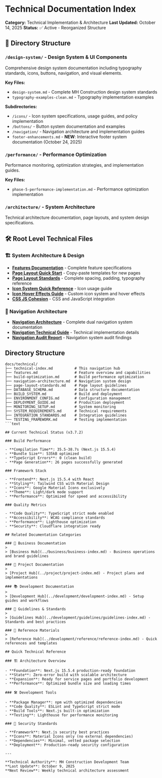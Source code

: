 # Technical Documentation Index

**Category:** Technical Implementation & Architecture
**Last Updated:** October 14, 2025
**Status:** ✅ Active - Reorganized Structure

## 📂 Directory Structure

### `/design-system/` - Design System & UI Components

Comprehensive design system documentation including typography standards, icons, buttons, navigation, and visual elements.

**Key Files:**

- `design-system.md` - Complete MH Construction design system standards
- `typography-examples-clean.md` - Typography implementation examples

**Subdirectories:**

- `/icons/` - Icon system specifications, usage guides, and policy implementation
- `/buttons/` - Button system documentation and examples
- `/navigation/` - Navigation architecture and implementation guides
- `footer-enhancements.md` - **NEW**: Interactive footer system documentation (October 24, 2025)

### `/performance/` - Performance Optimization

Performance monitoring, optimization strategies, and implementation guides.

**Key Files:**

- `phase-5-performance-implementation.md` - Performance optimization implementation

### `/architecture/` - System Architecture

Technical architecture documentation, page layouts, and system design specifications.

## 🛠️ Root Level Technical Files

### 🏗️ System Architecture & Design

- [**Features Documentation**](./features.md) - Complete feature specifications
- [**Page Layout Quick Start**](./page-layout-quick-start.md) - Copy-paste templates for new pages
- [**Page Layout Standards**](./page-layout-standards.md) - Complete spacing, padding, typography reference
- [**Icon System Quick Reference**](./icon-system-quick-reference.md) - Icon usage guide
- [**Icon Hover Effects Guide**](./icon-hover-effects-guide.md) - Custom icon system and hover effects
- [**CSS JS Cohesion**](./css-js-cohesion.md) - CSS and JavaScript integration

### 🧭 Navigation Architecture

- [**Navigation Architecture**](./navigation-architecture.md) - Complete dual navigation system documentation
- [**Navigation Technical Guide**](./navigation-technical-guide.md) - Technical implementation details
- [**Navigation Audit Report**](./navigation-audit-report.md) - Navigation system audit findings

## Directory Structure

````text
docs/technical/
├── technical-index.md          # This navigation hub
├── features.md                 # Feature overview and capabilities
├── build-optimization.md       # Build performance optimization
├── navigation-architecture.md  # Navigation system design
├── page-layout-standards.md    # Page layout guidelines
├── DATABASE_SCHEMA.md          # Data structure documentation
├── BUILD_SYSTEM.md             # Build and deployment
├── ENVIRONMENT_CONFIG.md       # Configuration management
├── DEPLOYMENT_GUIDE.md         # Production deployment
├── MONITORING_SETUP.md         # System monitoring
├── SYSTEM_REQUIREMENTS.md      # Technical requirements
├── INTEGRATION_STANDARDS.md    # Integration guidelines
└── TESTING_FRAMEWORK.md        # Testing implementation
```text

## Current Technical Status (v3.7.2)

### Build Performance

- **Compilation Time**: 35.5-38.7s (Next.js 15.5.4)
- **Bundle Size**: 535kB optimized
- **TypeScript Errors**: 0 (clean build)
- **Page Generation**: 26 pages successfully generated

### Framework Stack

- **Frontend**: Next.js 15.5.4 with React
- **Styling**: Tailwind CSS with Material Design
- **Icons**: Google Material Icons exclusively
- **Theme**: Light/dark mode support
- **Performance**: Optimized for speed and accessibility

### Quality Metrics

- **Code Quality**: TypeScript strict mode enabled
- **Accessibility**: WCAG compliance standards
- **Performance**: Lighthouse optimization
- **Security**: Cloudflare integration ready

## Related Documentation Categories

### 🏢 Business Documentation
>
> [Business Hub](../business/business-index.md) - Business operations and brand guidelines

### 📝 Project Documentation
>
> [Project Hub](../project/project-index.md) - Project plans and implementations

### 📚 Development Documentation
>
> [Development Hub](../development/development-index.md) - Setup guides and workflows

### 📖 Guidelines & Standards
>
> [Guidelines Hub](../development/guidelines/guidelines-index.md) - Standards and best practices

### 📑 Reference Materials
>
> [Reference Hub](../development/reference/reference-index.md) - Quick references and templates

## Quick Technical Reference

### 🏗️ Architecture Overview

- **Foundation**: Next.js 15.5.4 production-ready foundation
- **State**: Zero-error build with scalable architecture
- **Expansion**: Ready for service pages and portfolio development
- **Performance**: Optimized bundle size and loading times

### 🛠️ Development Tools

- **Package Manager**: npm with optimized dependencies
- **Code Quality**: ESLint and TypeScript strict mode
- **Build Tools**: Next.js built-in optimization
- **Testing**: Lighthouse for performance monitoring

### 🔐 Security Standards

- **Framework**: Next.js security best practices
- **Icons**: Material Icons only (no external dependencies)
- **Dependencies**: Minimal, vetted package selection
- **Deployment**: Production-ready security configuration

---

**Technical Authority**: MH Construction Development Team
**Last Update**: October 9, 2025
**Next Review**: Weekly technical architecture assessment
````
